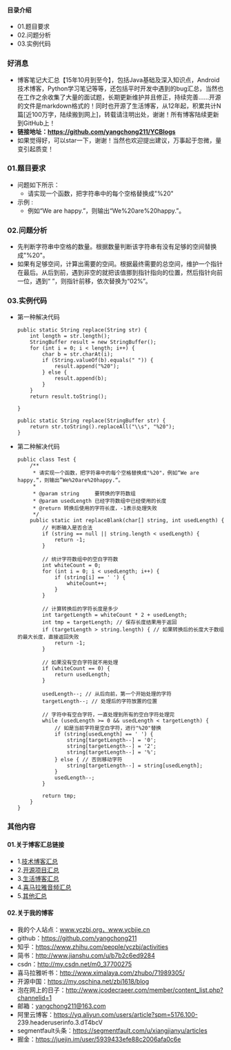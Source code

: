 #### 目录介绍
- 01.题目要求
- 02.问题分析
- 03.实例代码



### 好消息
- 博客笔记大汇总【15年10月到至今】，包括Java基础及深入知识点，Android技术博客，Python学习笔记等等，还包括平时开发中遇到的bug汇总，当然也在工作之余收集了大量的面试题，长期更新维护并且修正，持续完善……开源的文件是markdown格式的！同时也开源了生活博客，从12年起，积累共计N篇[近100万字，陆续搬到网上]，转载请注明出处，谢谢！所有博客陆续更新到GitHub上！
- **链接地址：https://github.com/yangchong211/YCBlogs**
- 如果觉得好，可以star一下，谢谢！当然也欢迎提出建议，万事起于忽微，量变引起质变！






### 01.题目要求
- 问题如下所示：
    - 请实现一个函数，把字符串中的每个空格替换成"%20"
- 示例 :
    - 例如“We are happy.”，则输出“We%20are%20happy.”。




### 02.问题分析
- 先判断字符串中空格的数量。根据数量判断该字符串有没有足够的空间替换成"%20"。
- 如果有足够空间，计算出需要的空间。根据最终需要的总空间，维护一个指针在最后。从后到前，遇到非空的就把该值挪到指针指向的位置，然后指针向前一位，遇到“ ”，则指针前移，依次替换为“02%”。


### 03.实例代码
- 第一种解决代码
    ```
    public static String replace(String str) {
        int length = str.length();
        StringBuffer result = new StringBuffer();
        for (int i = 0; i < length; i++) {
            char b = str.charAt(i);
            if (String.valueOf(b).equals(" ")) {
                result.append("%20");
            } else {
                result.append(b);
            }
        }
        return result.toString();
    
    }
    
    public static String replace(StringBuffer str) {
        return str.toString().replaceAll("\\s", "%20");
    }
    ```
- 第二种解决代码
    ```
    public class Test {  
        /** 
         * 请实现一个函数，把字符串中的每个空格替换成"%20"，例如“We are happy.“，则输出”We%20are%20happy.“。 
         * 
         * @param string     要转换的字符数组 
         * @param usedLength 已经字符数组中已经使用的长度 
         * @return 转换后使用的字符长度，-1表示处理失败 
         */  
        public static int replaceBlank(char[] string, int usedLength) {  
            // 判断输入是否合法  
            if (string == null || string.length < usedLength) {  
                return -1;  
            }  
      
            // 统计字符数组中的空白字符数  
            int whiteCount = 0;  
            for (int i = 0; i < usedLength; i++) {  
                if (string[i] == ' ') {  
                    whiteCount++;  
                }  
            }  
      
            // 计算转换后的字符长度是多少  
            int targetLength = whiteCount * 2 + usedLength;  
            int tmp = targetLength; // 保存长度结果用于返回  
            if (targetLength > string.length) { // 如果转换后的长度大于数组的最大长度，直接返回失败  
                return -1;  
            }  
      
            // 如果没有空白字符就不用处理  
            if (whiteCount == 0) {  
                return usedLength;  
            }  
      
            usedLength--; // 从后向前，第一个开始处理的字符  
            targetLength--; // 处理后的字符放置的位置  
      
            // 字符中有空白字符，一直处理到所有的空白字符处理完  
            while (usedLength >= 0 && usedLength < targetLength) {  
                // 如是当前字符是空白字符，进行"%20"替换  
                if (string[usedLength] == ' ') {  
                    string[targetLength--] = '0';  
                    string[targetLength--] = '2';  
                    string[targetLength--] = '%';  
                } else { // 否则移动字符  
                    string[targetLength--] = string[usedLength];  
                }  
                usedLength--;  
            }  
      
            return tmp;  
        }  
    }  
    ```





### 其他内容
#### 01.关于博客汇总链接
- 1.[技术博客汇总](https://www.jianshu.com/p/614cb839182c)
- 2.[开源项目汇总](https://blog.csdn.net/m0_37700275/article/details/80863574)
- 3.[生活博客汇总](https://blog.csdn.net/m0_37700275/article/details/79832978)
- 4.[喜马拉雅音频汇总](https://www.jianshu.com/p/f665de16d1eb)
- 5.[其他汇总](https://www.jianshu.com/p/53017c3fc75d)



#### 02.关于我的博客
- 我的个人站点：www.yczbj.org，www.ycbjie.cn
- github：https://github.com/yangchong211
- 知乎：https://www.zhihu.com/people/yczbj/activities
- 简书：http://www.jianshu.com/u/b7b2c6ed9284
- csdn：http://my.csdn.net/m0_37700275
- 喜马拉雅听书：http://www.ximalaya.com/zhubo/71989305/
- 开源中国：https://my.oschina.net/zbj1618/blog
- 泡在网上的日子：http://www.jcodecraeer.com/member/content_list.php?channelid=1
- 邮箱：yangchong211@163.com
- 阿里云博客：https://yq.aliyun.com/users/article?spm=5176.100- 239.headeruserinfo.3.dT4bcV
- segmentfault头条：https://segmentfault.com/u/xiangjianyu/articles
- 掘金：https://juejin.im/user/5939433efe88c2006afa0c6e










